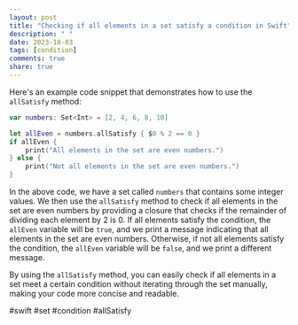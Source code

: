 ```yaml
---
layout: post
title: "Checking if all elements in a set satisfy a condition in Swift"
description: " "
date: 2023-10-03
tags: [condition]
comments: true
share: true
---
```


Here's an example code snippet that demonstrates how to use the `allSatisfy` method:

```swift
var numbers: Set<Int> = [2, 4, 6, 8, 10]

let allEven = numbers.allSatisfy { $0 % 2 == 0 }
if allEven {
    print("All elements in the set are even numbers.")
} else {
    print("Not all elements in the set are even numbers.")
}
```

In the above code, we have a set called `numbers` that contains some integer values. We then use the `allSatisfy` method to check if all elements in the set are even numbers by providing a closure that checks if the remainder of dividing each element by 2 is 0. If all elements satisfy the condition, the `allEven` variable will be `true`, and we print a message indicating that all elements in the set are even numbers. Otherwise, if not all elements satisfy the condition, the `allEven` variable will be `false`, and we print a different message.

By using the `allSatisfy` method, you can easily check if all elements in a set meet a certain condition without iterating through the set manually, making your code more concise and readable.

#swift #set #condition #allSatisfy